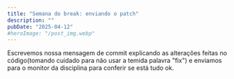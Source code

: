 ```yaml
---
title: "Semana do break: enviando o patch"
description: ""
pubDate: "2025-04-12"
#heroImage: "/post_img.webp"
---
```

Escrevemos nossa mensagem de commit explicando as alterações feitas no código(tomando cuidado para não usar a temida palavra "fix") e enviamos para o monitor da disciplina para conferir se está tudo ok.

